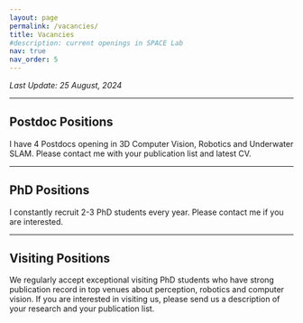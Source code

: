 ```yaml
---
layout: page
permalink: /vacancies/
title: Vacancies
#description: current openings in SPACE Lab
nav: true
nav_order: 5
---
```


*Last Update: 25 August, 2024*

---
## **Postdoc Positions**

I have 4 Postdocs opening in 3D Computer Vision, Robotics and Underwater SLAM. Please contact me with your publication list and latest CV.

---
## **PhD Positions**

I constantly recruit 2-3 PhD students every year. Please contact me if you are interested. 

---
## **Visiting Positions**

We regularly accept exceptional visiting PhD students who have strong publication record in top venues about perception, robotics and computer vision. If you are interested in visiting us, please send us a description of your research and your publication list.
